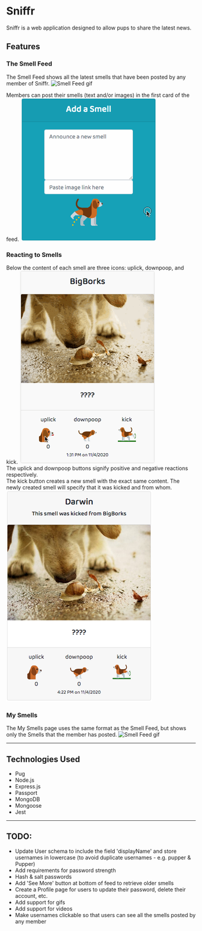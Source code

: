 # Sniffr

Sniffr is a web application designed to allow pups to share the latest news. 

## Features
### The Smell Feed
The Smell Feed shows all the latest smells that have been posted by any member of Sniffr.
![Smell Feed gif](img/SmellFeed.gif)

Members can post their smells (text and/or images) in the first card of the feed.
![Add a smell](img/newSmellButton.gif)

### Reacting to Smells
Below the content of each smell are three icons: uplick, downpoop, and kick.
![Reaction buttons](img/buttonIcons.gif)  
The uplick and downpoop buttons signify positive and negative reactions respectively.  
The kick button creates a new smell with the exact same content. The newly created smell will specify that it was kicked and from whom.  
![Kicked Smell](img/kickedSmell.png)

### My Smells
The My Smells page uses the same format as the Smell Feed, but shows only the Smells that the member has posted.
![Smell Feed gif](img/MySmells.gif)

---

## Technologies Used
- Pug
- Node.js
- Express.js
- Passport
- MongoDB
- Mongoose
- Jest

---

## TODO:
- Update User schema to include the field 'displayName' and store usernames in lowercase (to avoid duplicate usernames - e.g. pupper & Pupper)
- Add requirements for password strength
- Hash & salt passwords
- Add 'See More' button at bottom of feed to retrieve older smells
- Create a Profile page for users to update their password, delete their account, etc.
- Add support for gifs
- Add support for videos
- Make usernames clickable so that users can see all the smells posted by any member
